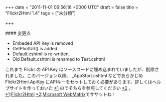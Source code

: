 
+++
date = "2011-11-01 06:56:16 +0000 UTC"
draft = false
title = "Flickr2Html 1.4"
tags = ["未分類"]

+++
<div class="section">
    #### 変更点
    
<ul>
<li>Embeded API Key is removed</li>
<li>GetPhotUrl() is added</li>
<li>Default.cshtml is re-written.</li>
<li>Old Default.cshtml is renamed to Test.cshtml</li>
</ul>これまで Flickr の API Key はソースコードに埋め込まれていましたが、削除されました。このバージョン以降、 _AppStart.cshtml などであらかじめ Flickr2Html.ApiKey にAPIキーをセットしておく必要があります。詳しくはヘルプサイトを作っておいた <a href="#f1" name="fn1" title="Flickr2Html">*1</a> のでそちらを参照してください <a href="#f2" name="fn2" title="Microsoft WebMatrixでササットね！">*2</a> 。

</div><div class="footnote">
<a href="#fn1" name="f1" class="footnote-number">*1</a><span class="footnote-delimiter">:</span><span class="footnote-text"><a href="http://flickr2html.daruyanagi.net/">Flickr2Html</a></span>
<a href="#fn2" name="f2" class="footnote-number">*2</a><span class="footnote-delimiter">:</span><span class="footnote-text"><a href="http://www.forest.impress.co.jp/docs/special/20110901_473168.html">Microsoft WebMatrix</a>でササットね！</span>
</div>

